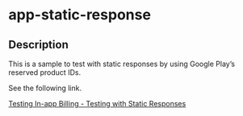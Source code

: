 # app-static-response

## Description
This is a sample to test with static responses by using Google Play’s reserved product IDs.

See the following link.

[Testing In-app Billing - Testing with Static Responses](https://developer.android.com/google/play/billing/billing_testing.html#billing-testing-static)